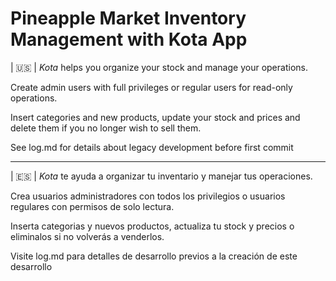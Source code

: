 # Pineapple Market Inventory Management with Kota App

| :us: | *Kota* helps you organize your stock and manage your operations.

Create admin users with full privileges or regular users for read-only operations.

Insert categories and new products, update your stock and prices and delete them if you no longer wish to sell them.

See log.md for details about legacy development before first commit

---

| :es: | *Kota*  te ayuda a organizar tu inventario y manejar tus operaciones.

Crea usuarios administradores con todos los privilegios o usuarios regulares con permisos de solo lectura.

Inserta categorias y nuevos productos, actualiza tu stock y precios o eliminalos si no volverás a venderlos.

Visite log.md para detalles de desarrollo previos a la creación de este desarrollo
